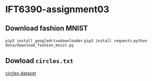 # IFT6390-assignment03

## Download fashion MNIST
`pip3 install googledrivedownloader`
`pip3 install requests`
`python data/download_fashion_mnist.py`

## Dowload `circles.txt`
[circles dataset](https://studium.umontreal.ca/pluginfile.php/4052447/mod_page/content/9/circles.txt)
